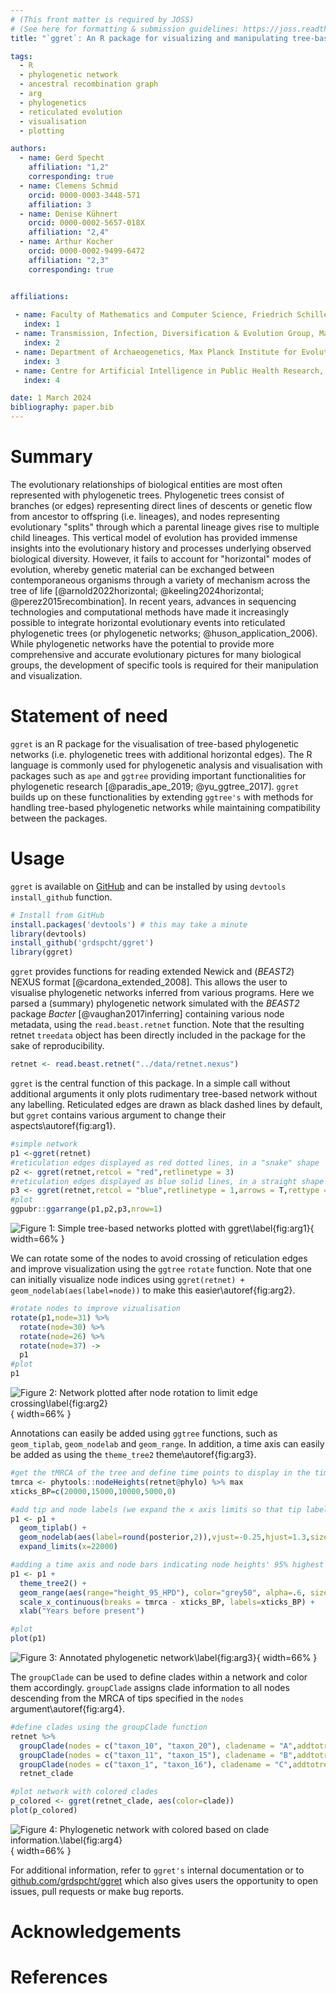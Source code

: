 ```yaml
---
# (This front matter is required by JOSS)
# (See here for formatting & submission guidelines: https://joss.readthedocs.io/en/latest/submitting.html#how-should-my-paper-be-formatted)
title: "`ggret`: An R package for visualizing and manipulating tree‑based phylogenetic networks"

tags:
  - R
  - phylogenetic network
  - ancestral recombination graph
  - arg
  - phylogenetics
  - reticulated evolution
  - visualisation
  - plotting

authors:
  - name: Gerd Specht
    affiliation: "1,2"
    corresponding: true
  - name: Clemens Schmid
    orcid: 0000-0003-3448-571
    affiliation: 3
  - name: Denise Kühnert
    orcid: 0000-0002-5657-018X
    affiliation: "2,4"
  - name: Arthur Kocher
    orcid: 0000-0002-9499-6472
    affiliation: "2,3"
    corresponding: true


affiliations:
 
 - name: Faculty of Mathematics and Computer Science, Friedrich Schiller University Jena, Germany
   index: 1
 - name: Transmission, Infection, Diversification & Evolution Group, Max Planck Institute of Geoanthropology, Jena, Germany
   index: 2
 - name: Department of Archaeogenetics, Max Planck Institute for Evolutionary Anthropology, Leipzig, Germany
   index: 3
 - name: Centre for Artificial Intelligence in Public Health Research, Robert Koch Institute, Wildau, Germany
   index: 4

date: 1 March 2024
bibliography: paper.bib
---
```


<!---
- 250-1000 words

- A summary describing the high-level functionality and purpose of the software for a diverse, non-specialist audience.

- A Statement of need section that clearly illustrates the research purpose of the software and places it in the context of related work.

- A list of key references, including to other software addressing related needs. Note that the references should include full names of venues, e.g., journals and conferences, not abbreviations only understood in the context of a specific discipline.

- Mention (if applicable) a representative set of past or ongoing research projects using the software and recent scholarly publications enabled by it.

- Acknowledgement of any financial support.
-->

# Summary

The evolutionary relationships of biological entities are most often represented with phylogenetic trees. Phylogenetic trees consist of branches (or edges) representing direct lines of descents or genetic flow from ancestor to offspring (i.e. lineages), and nodes representing evolutionary "splits" through which a parental lineage gives rise to multiple child lineages. This vertical model of evolution has provided immense insights into the evolutionary history and processes underlying observed biological diversity. However, it fails to account for "horizontal" modes of evolution, whereby genetic material can be exchanged between contemporaneous organisms through a variety of mechanism across the tree of life [@arnold2022horizontal; @keeling2024horizontal; @perez2015recombination]. In recent years, advances in sequencing technologies and computational methods have made it increasingly possible to integrate horizontal evolutionary events into reticulated phylogenetic trees (or phylogenetic networks; @huson_application_2006). While phylogenetic networks have the potential to provide more comprehensive and accurate evolutionary pictures for many biological groups, the development of specific tools is required for their manipulation and visualization. 

# Statement of need

`ggret` is an R package for the visualisation of tree-based phylogenetic networks (i.e. phylogenetic trees with additional horizontal edges). The R language is commonly used for phylogenetic analysis and visualisation with packages such as `ape` and `ggtree` providing important functionalities for phylogenetic research [@paradis_ape_2019; @yu_ggtree_2017]. `ggret` builds up on these functionalities by extending `ggtree's` with methods for handling tree-based phylogenetic networks while maintaining compatibility between the packages. 

# Usage

`ggret` is available on [GitHub](https://github.com/grdspcht/ggret) and can be installed by using `devtools` `install_github` function.

```r
# Install from GitHub
install.packages('devtools') # this may take a minute
library(devtools)
install_github('grdspcht/ggret')
library(ggret)
```

`ggret` provides functions for reading extended Newick and (*BEAST2*) NEXUS format [@cardona_extended_2008]. This allows the user to visualise phylogenetic networks inferred from various programs. Here we parsed a (summary) phylogenetic network simulated with the *BEAST2* package *Bacter* [@vaughan2017inferring] containing various node metadata, using the `read.beast.retnet` function. Note that the resulting retnet `treedata` object has been directly included in the package for the sake of reproducibility.

```r
retnet <- read.beast.retnet("../data/retnet.nexus")
```

`ggret` is the central function of this package. In a simple call without additional arguments it only plots rudimentary tree-based network without any labelling. Reticulated edges are drawn as black dashed lines by default, but `ggret` contains various argument to change their aspects\autoref{fig:arg1}.

```r
#simple network
p1 <-ggret(retnet)
#reticulation edges displayed as red dotted lines, in a "snake" shape
p2 <- ggret(retnet,retcol = "red",retlinetype = 3)
#reticulation edges displayed as blue solid lines, in a straight shape and with arrow heads
p3 <- ggret(retnet,retcol = "blue",retlinetype = 1,arrows = T,rettype ="straight")
#plot
ggpubr::ggarrange(p1,p2,p3,nrow=1)
```

![**Figure 1**: Simple tree-based networks plotted with `ggret`\label{fig:arg1}](rudarg.png){ width=66% }

We can rotate some of the nodes to avoid crossing of reticulation edges and improve visualization using the `ggtree` `rotate` function. Note that one can initially visualize node indices using `ggret(retnet) + geom_nodelab(aes(label=node))` to make this easier\autoref{fig:arg2}.

```r
#rotate nodes to improve vizualisation
rotate(p1,node=31) %>%
  rotate(node=30) %>%
  rotate(node=26) %>%
  rotate(node=37) ->
  p1
#plot
p1
```

![**Figure 2**: Network plotted after node rotation to limit edge crossing\label{fig:arg2}](rotated.png){ width=66% }

Annotations can easily be added using `ggtree` functions, such as `geom_tiplab`, `geom_nodelab` and `geom_range`. In addition, a time axis can easily be added as using the `theme_tree2` theme\autoref{fig:arg3}. 

```r
#get the tMRCA of the tree and define time points to display in the time axis in years BP
tmrca <- phytools::nodeHeights(retnet@phylo) %>% max
xticks_BP=c(20000,15000,10000,5000,0)

#add tip and node labels (we expand the x axis limits so that tip labels still fit in
p1 <- p1 +
  geom_tiplab() +
  geom_nodelab(aes(label=round(posterior,2)),vjust=-0.25,hjust=1.3,size=3) +
  expand_limits(x=22000)

#adding a time axis and node bars indicating node heights' 95% highest posterior density interval
p1 <- p1 +
  theme_tree2() +
  geom_range(aes(range="height_95_HPD"), color="grey50", alpha=.6, size=1.5) +
  scale_x_continuous(breaks = tmrca - xticks_BP, labels=xticks_BP) +
  xlab("Years before present")

#plot 
plot(p1)
```

![**Figure 3**: Annotated phylogenetic network\label{fig:arg3}](labels.png){ width=66% }

The `groupClade` can be used to define clades within a network and color them accordingly. `groupClade` assigns clade information to all nodes descending from the MRCA of tips specified in the `nodes` argument\autoref{fig:arg4}.

```r
#define clades using the groupClade function
retnet %>%
  groupClade(nodes = c("taxon_10", "taxon_20"), cladename = "A",addtotreedata = T) %>%
  groupClade(nodes = c("taxon_11", "taxon_15"), cladename = "B",addtotreedata = T) %>%
  groupClade(nodes = c("taxon_1", "taxon_16"), cladename = "C",addtotreedata = T) ->
  retnet_clade

#plot network with colored clades
p_colored <- ggret(retnet_clade, aes(color=clade))
plot(p_colored)
```

![**Figure 4**: Phylogenetic network with colored based on clade information.\label{fig:arg4}](colored.png){ width=66% }

For additional information, refer to `ggret's` internal documentation or to [github.com/grdspcht/ggret](https://github.com/grdspcht/ggret) which also gives users the opportunity to open issues, pull requests or make bug reports. 


<!---
# Citations

Citations to entries in paper.bib should be in
[rMarkdown](http://rmarkdown.rstudio.com/authoring_bibliographies_and_citations.html)
format.

If you want to cite a software repository URL (e.g. something on GitHub without a preferred
citation) then you can do it with the example BibTeX entry below for @fidgit.

For a quick reference, the following citation commands can be used:
- `@author:2001`  ->  "Author et al. (2001)"
- `[@author:2001]` -> "(Author et al., 2001)"
- `[@author1:2001; @author2:2001]` -> "(Author1 et al., 2001; Author2 et al., 2002)"

-->

<!---
# Figures

Figures can be included like this:
![Caption for example figure.\label{fig:example}](figure.png)
and referenced from text using \autoref{fig:example}.

Figure sizes can be customized by adding an optional second parameter:
![Caption for example figure.](figure.png){ width=20% }
-->

# Acknowledgements

# References
<!--- Auto-generated, no need to add something here -->

